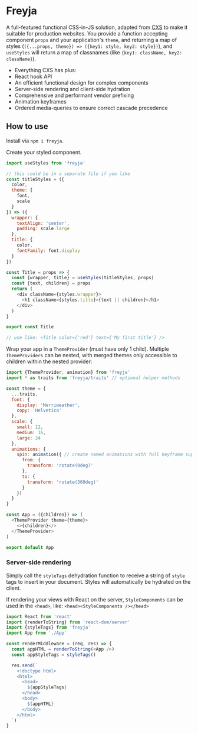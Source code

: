 # Freyja

A full-featured functional CSS-in-JS solution, adapted from [CXS](https://github.com/cxs-css/cxs) to make it suitable for production websites. You provide a function accepting component `props` and your application's `theme`, and returning a map of styles (`({...props, theme}) => ({key1: style, key2: style})`), and `useStyles` will return a map of classnames (like `{key1: className, key2: className}`).

- Everything CXS has plus:
- React hook API
- An efficient functional design for complex components
- Server-side rendering and client-side hydration
- Comprehensive and performant vendor prefixing
- Animation keyframes
- Ordered media-queries to ensure correct cascade precedence

## How to use

Install via `npm i freyja`.

Create your styled component.

```js
import useStyles from 'freyja'

// this could be in a separate file if you like
const titleStyles = ({
  color,
  theme: {
    font,
    scale
  }
}) => ({
  wrapper: {
    textAlign: 'center',
    padding: scale.large
  },
  title: {
    color,
    fontFamily: font.display
  }
})

const Title = props => {
  const {wrapper, title} = useStyles(titleStyles, props)
  const {text, children} = props
  return (
    <div className={styles.wrapper}>
      <h1 className={styles.title}>{text || children}</h1>
    </div>
  )
}

export const Title

// use like: <Title color={'red'} text={'My first title'} />
```

Wrap your app in a `ThemeProvider` (must have only 1 child). Multiple `ThemeProviders` can be nested, with merged themes only accessible to children within the nested provider:

```js
import {ThemeProvider, animation} from 'freyja'
import * as traits from 'freyja/traits' // optional helper methods

const theme = {
  ...traits,
  font: {
    display: 'Merriweather',
    copy: 'Helvetica'
  },
  scale: {
    small: 12,
    medium: 16,
    large: 24
  },
  animations: {
    spin: animation({ // create named animations with full keyframe support
      from: {
        transform: 'rotate(0deg)'
      },
      to: {
        transform: 'rotate(360deg)'
      }
    })
  }
}

const App = ({children}) => (
  <ThemeProvider theme={theme}>
    <>{children}</>
  </ThemeProvider>
)

export default App
```

### Server-side rendering

Simply call the `styleTags` dehydration function to receive a string of `style` tags to insert in your document. Styles will automatically be hydrated on the client.

If rendering your views with React on the server, `StyleComponents` can be used in the `<head>`, like: `<head><StyleComponents /></head>`

```js
import React from 'react'
import {renderToString} from 'react-dom/server'
import {styleTags} from 'freyja'
import App from './App'

const renderMiddleware = (req, res) => {
  const appHTML = renderToString(<App />)
  const appStyleTags = styleTags()

  res.send(`
    <!doctype html>
    <html>
      <head>
        ${appStyleTags}
      </head>
      <body>
        ${appHTML}
      </body>
    </html>
  `)
}
```

